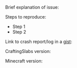 Brief explanation of issue:

Steps to reproduce:

- Step 1
- Step 2

Link to crash report/log in a [gist](https://gist.github.com):

CraftingSlabs version:

Minecraft version:

